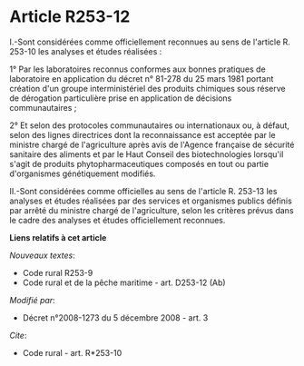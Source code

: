 # Article R253-12

I.-Sont considérées comme officiellement reconnues au sens de l'article R. 253-10 les analyses et études réalisées : 

1° Par les laboratoires reconnus conformes aux bonnes pratiques de laboratoire en application du décret n° 81-278 du 25 mars
1981 portant création d'un groupe interministériel des produits chimiques sous réserve de dérogation particulière prise en
application de décisions communautaires ; 

2° Et selon des protocoles communautaires ou internationaux ou, à défaut, selon des lignes directrices dont la reconnaissance
est acceptée par le ministre chargé de l'agriculture après avis de l'Agence française de sécurité sanitaire des aliments et
par le Haut Conseil des biotechnologies lorsqu'il s'agit de produits phytopharmaceutiques composés en tout ou partie
d'organismes génétiquement modifiés. 

II.-Sont considérées comme officielles au sens de l'article R. 253-13 les analyses et études réalisées par des services et
organismes publics définis par arrêté du ministre chargé de l'agriculture, selon les critères prévus dans le cadre des
analyses et études officiellement reconnues.

**Liens relatifs à cet article**

_Nouveaux textes_:

  - Code rural R253-9
  - Code rural et de la pêche maritime - art. D253-12 (Ab)

_Modifié par_:

  - Décret n°2008-1273 du 5 décembre 2008 - art. 3

_Cite_:

  - Code rural - art. R*253-10
